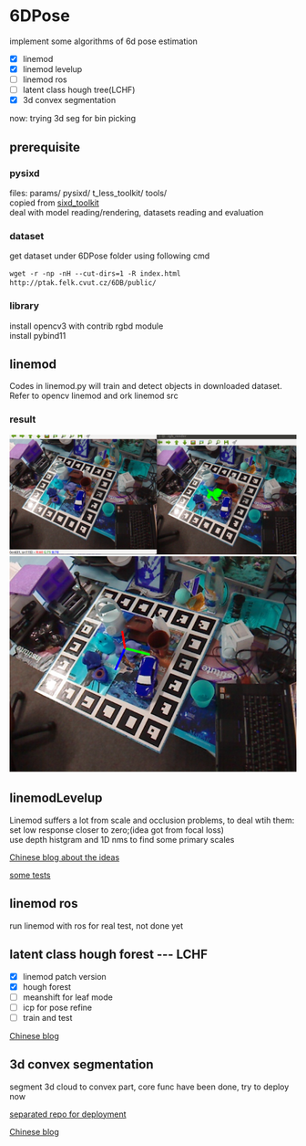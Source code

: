 
# 6DPose

implement some algorithms of 6d pose estimation  

- [x] linemod
- [x] linemod levelup
- [ ] linemod ros
- [ ] latent class hough tree(LCHF)
- [x] 3d convex segmentation  

now: trying 3d seg for bin picking

## prerequisite

### pysixd

files: params/  pysixd/  t_less_toolkit/  tools/  
copied from [sixd_toolkit](https://github.com/thodan/sixd_toolkit)  
deal with model reading/rendering, datasets reading and evaluation  

### dataset

get dataset under 6DPose folder using following cmd  
```
wget -r -np -nH --cut-dirs=1 -R index.html http://ptak.felk.cvut.cz/6DB/public/
```

### library

install opencv3 with contrib rgbd module  
install pybind11  

## linemod

Codes in linemod.py will train and detect objects in downloaded dataset.  
Refer to opencv linemod and ork linemod src  

### result

![image](./test/results/scene6_match.png)  
![image2](./test/results/axis.png)

## linemodLevelup

Linemod suffers a lot from scale and occlusion problems, to deal wtih
them:  
set low response closer to zero;(idea got from focal loss)  
use depth histgram and 1D nms to find some primary scales  

[Chinese blog about the ideas](https://zhuanlan.zhihu.com/p/35683990)  

[some tests](./linemodLevelup/readme.md)  

## linemod ros  

run linemod with ros for real test, not done yet

## latent class hough forest --- LCHF  

- [x] linemod patch version
- [x] hough forest
- [ ] meanshift for leaf mode
- [ ] icp for pose refine
- [ ] train and test  

[Chinese blog](https://zhuanlan.zhihu.com/p/35710562)  

## 3d convex segmentation

segment 3d cloud to convex part, core func have been done, try to deploy now  

[separated repo for deployment](https://github.com/meiqua/binPicking_3dseg)  

[Chinese blog](https://zhuanlan.zhihu.com/p/36419676)